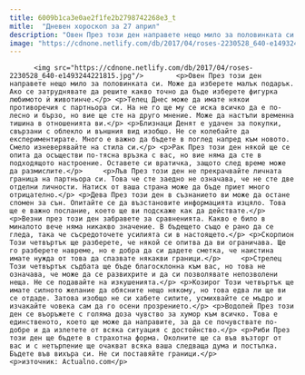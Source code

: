 ```yaml
---
title: 6009b1ca3e0ae2f1fe2b2798742268e3_t
mitle:  "Дневен хороскоп за 27 април"
description: "Овен През този ден направете нещо мило за половинката си. Може да изберете малък подарък. Ако се затруднявате да решите какво точно да бъде изберете фигурка любимото ѝ животинче. Телец Днес може да имате някои противоречия с партньора си. На не го ще му се иска всичко да е по-лесно и бързо, но вие ще …"
image: "https://cdnone.netlify.com/db/2017/04/roses-2230528_640-e1493244221815.jpg"
---
```


          <img src="https://cdnone.netlify.com/db/2017/04/roses-2230528_640-e1493244221815.jpg"/>        <p>Овен През този ден направете нещо мило за половинката си. Може да изберете малък подарък. Ако се затруднявате да решите какво точно да бъде изберете фигурка любимото ѝ животинче.</p> <p>Телец Днес може да имате някои противоречия с партньора си. На не го ще му се иска всичко да е по-лесно и бързо, но вие ще сте на друго мнение. Може да настъпи временна тишина в отношенията ви.</p> <p>Близнаци Денят е удачен за покупки, свързани с облекло и външния вид изобщо. Не се колебайте да експериментирате. Много е важно да бъдете в поглед напред към новото. Смело изневерявайте на стила си.</p> <p>Рак През този ден някой ще се опита да осъществи по-тясна връзка с вас, но вие няма да сте в подходящото настроение. Оставете си вратичка, защото след време може да размислите.</p>     <p>Лъв През този ден не прекрачвайте личната граница на партньора си. Това че сте заедно не означава, че не сте две отделни личности. Натиск от ваша страна може да бъде приет много отрицателно.</p> <p>Дева През този ден в съзнанието ви може да остане спомен за сън. Опитайте се да възстановите информацията изцяло. Това ще е важно послание, което ще ви подскаже как да действате.</p> <p>Везни през този ден забравете за сравненията. Какво е било в миналото вече няма никакво значение. В бъдещето също е рано да се гледа, така че съсредоточете усилията си в настоящето.</p> <p>Скорпион Този четвъртък ще разберете, че някой се опитва да ви ограничава. Ще го разберете навреме, но е добра да си дадете сметка, че наистина имате нужда от това да спазвате някакви граници.</p>     <p>Стрелец Този четвъртък съдбата ще бъде благосклонна към вас, но това не означава, че може да се развихрите и да си позволявате непозволени неща. Не се подавайте на изкушенията.</p> <p>Козирог Този четвъртък ще имате силното желание да обясните нещо някому, но това едва ли ще ви се отдаде. Затова изобщо не си хабете силите, усмихвайте се мъдро и изчакайте човека сам да го осени прозрението.</p> <p>Водолей През този ден се въоръжете с голяма доза чувство за хумор към всичко. Това е единственото, което ще може да направите, за да се почувствате по-добре и да излетете от всяка ситуация с достойнство.</p> <p>Риби През този ден ще бъдете в страхотна форма. Околните ще са във възторг от вас и с нетърпение ще очакват всяка ваша следваща дума и постъпка. Бъдете във вихъра си. Не си поставяйте граници.</p> <p>източник: Actualno.com</p>        